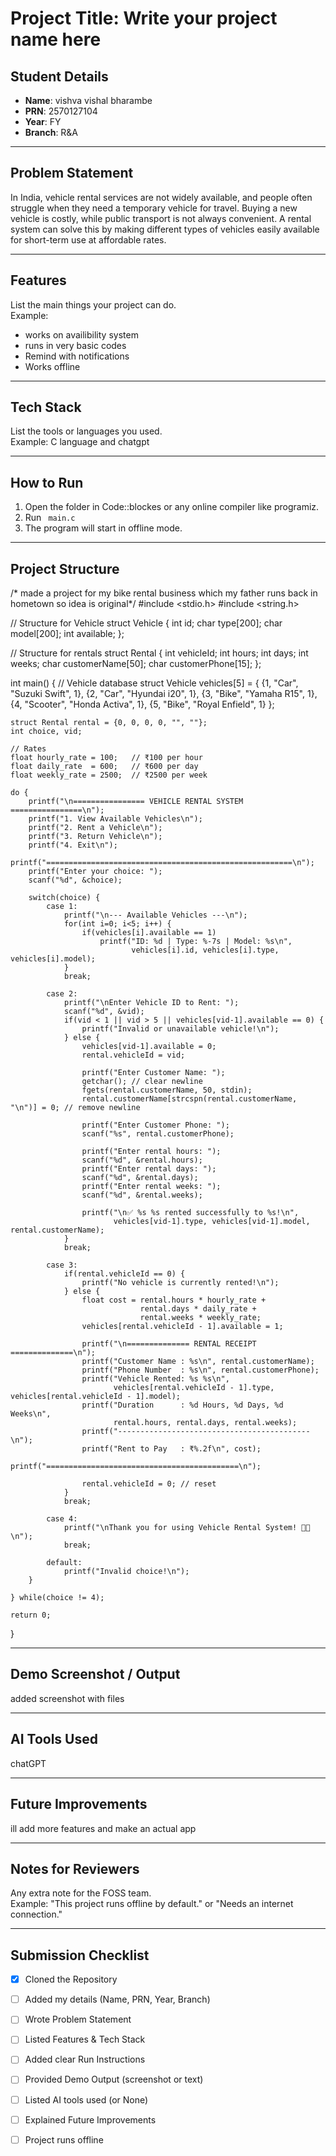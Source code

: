 # Project Title: Write your project name here

## Student Details
- **Name**: vishva vishal bharambe 
- **PRN**: 2570127104  
- **Year**: FY
- **Branch**: R&A 

---

## Problem Statement
In India, vehicle rental services are not widely available, and people often struggle when they need a temporary vehicle for travel. Buying a new vehicle is costly, while public transport is not always convenient. A rental system can solve this by making different types of vehicles easily available for short-term use at affordable rates.

---

## Features
List the main things your project can do.  
Example:  
- works on availibility system
- runs in very basic codes  
- Remind with notifications  
- Works offline 

---

## Tech Stack
List the tools or languages you used.  
Example: C language and chatgpt 

---

## How to Run
1. Open the folder in Code::blockes or any online compiler like programiz.  
2. Run ` main.c`  
3. The program will start in offline mode.

---

## Project Structure

/* made a project for my bike rental business which my father runs back in hometown  so idea is original*/
#include <stdio.h>
#include <string.h>

// Structure for Vehicle
struct Vehicle {
    int id;
    char type[200];
    char model[200];
    int available;
};

// Structure for rentals
struct Rental {
    int vehicleId;
    int hours;
    int days;
    int weeks;
    char customerName[50];
    char customerPhone[15];
};

int main() {
    // Vehicle database
    struct Vehicle vehicles[5] = {
        {1, "Car", "Suzuki Swift", 1},
        {2, "Car", "Hyundai i20", 1},
        {3, "Bike", "Yamaha R15", 1},
        {4, "Scooter", "Honda Activa", 1},
        {5, "Bike", "Royal Enfield", 1}
    };

    struct Rental rental = {0, 0, 0, 0, "", ""};
    int choice, vid;

    // Rates
    float hourly_rate = 100;   // ₹100 per hour
    float daily_rate  = 600;   // ₹600 per day
    float weekly_rate = 2500;  // ₹2500 per week

    do {
        printf("\n================ VEHICLE RENTAL SYSTEM ================\n");
        printf("1. View Available Vehicles\n");
        printf("2. Rent a Vehicle\n");
        printf("3. Return Vehicle\n");
        printf("4. Exit\n");
        printf("=======================================================\n");
        printf("Enter your choice: ");
        scanf("%d", &choice);

        switch(choice) {
            case 1:
                printf("\n--- Available Vehicles ---\n");
                for(int i=0; i<5; i++) {
                    if(vehicles[i].available == 1)
                        printf("ID: %d | Type: %-7s | Model: %s\n",
                               vehicles[i].id, vehicles[i].type, vehicles[i].model);
                }
                break;

            case 2:
                printf("\nEnter Vehicle ID to Rent: ");
                scanf("%d", &vid);
                if(vid < 1 || vid > 5 || vehicles[vid-1].available == 0) {
                    printf("Invalid or unavailable vehicle!\n");
                } else {
                    vehicles[vid-1].available = 0;
                    rental.vehicleId = vid;

                    printf("Enter Customer Name: ");
                    getchar(); // clear newline
                    fgets(rental.customerName, 50, stdin);
                    rental.customerName[strcspn(rental.customerName, "\n")] = 0; // remove newline

                    printf("Enter Customer Phone: ");
                    scanf("%s", rental.customerPhone);

                    printf("Enter rental hours: ");
                    scanf("%d", &rental.hours);
                    printf("Enter rental days: ");
                    scanf("%d", &rental.days);
                    printf("Enter rental weeks: ");
                    scanf("%d", &rental.weeks);

                    printf("\n✅ %s %s rented successfully to %s!\n",
                           vehicles[vid-1].type, vehicles[vid-1].model, rental.customerName);
                }
                break;

            case 3:
                if(rental.vehicleId == 0) {
                    printf("No vehicle is currently rented!\n");
                } else {
                    float cost = rental.hours * hourly_rate +
                                 rental.days * daily_rate +
                                 rental.weeks * weekly_rate;
                    vehicles[rental.vehicleId - 1].available = 1;

                    printf("\n============== RENTAL RECEIPT ==============\n");
                    printf("Customer Name : %s\n", rental.customerName);
                    printf("Phone Number  : %s\n", rental.customerPhone);
                    printf("Vehicle Rented: %s %s\n",
                           vehicles[rental.vehicleId - 1].type, vehicles[rental.vehicleId - 1].model);
                    printf("Duration      : %d Hours, %d Days, %d Weeks\n",
                           rental.hours, rental.days, rental.weeks);
                    printf("-------------------------------------------\n");
                    printf("Rent to Pay   : ₹%.2f\n", cost);
                    printf("===========================================\n");

                    rental.vehicleId = 0; // reset
                }
                break;

            case 4:
                printf("\nThank you for using Vehicle Rental System! 🚗🛵\n");
                break;

            default:
                printf("Invalid choice!\n");
        }

    } while(choice != 4);

    return 0;
}


---

## Demo Screenshot / Output
added screenshot with files

---

## AI Tools Used
chatGPT

---

## Future Improvements
ill add more features and make an actual app


---

## Notes for Reviewers
Any extra note for the FOSS team.  
Example: "This project runs offline by default." or "Needs an internet connection."

---

## Submission Checklist 
- [x] Cloned the Repository 
- [ ] Added my details (Name, PRN, Year, Branch)  
- [ ] Wrote Problem Statement  
- [ ] Listed Features & Tech Stack  
- [ ] Added clear Run Instructions  
- [ ] Provided Demo Output (screenshot or text)  
- [ ] Listed AI tools used (or None)  
- [ ] Explained Future Improvements  
- [ ] Project runs offline

